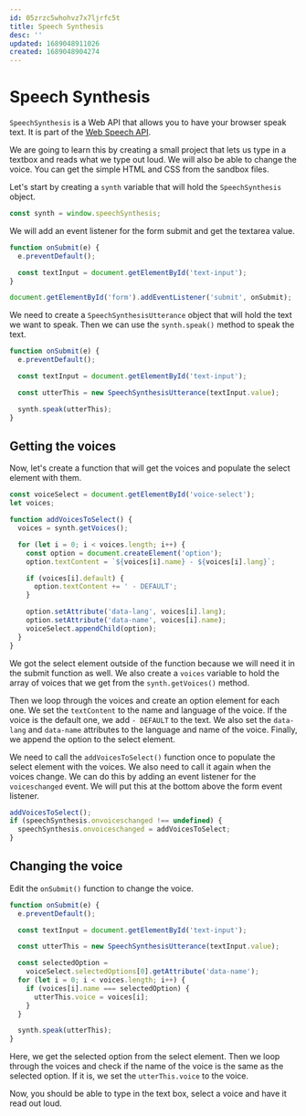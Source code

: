 ```yaml
---
id: 05zrzc5whohvz7x7ljrfc5t
title: Speech Synthesis
desc: ''
updated: 1689048911026
created: 1689048904274
---
```

# Speech Synthesis

`SpeechSynthesis` is a Web API that allows you to have your browser speak text. It is part of the [Web Speech API](https://dvcs.w3.org/hg/speech-api/raw-file/tip/speechapi.html).

We are going to learn this by creating a small project that lets us type in a textbox and reads what we type out loud. We will also be able to change the voice. You can get the simple HTML and CSS from the sandbox files.

Let's start by creating a `synth` variable that will hold the `SpeechSynthesis` object.

```js
const synth = window.speechSynthesis;
```

We will add an event listener for the form submit and get the textarea value.

```js
function onSubmit(e) {
  e.preventDefault();

  const textInput = document.getElementById('text-input');
}

document.getElementById('form').addEventListener('submit', onSubmit);
```

We need to create a `SpeechSynthesisUtterance` object that will hold the text we want to speak. Then we can use the `synth.speak()` method to speak the text.

```js
function onSubmit(e) {
  e.preventDefault();

  const textInput = document.getElementById('text-input');

  const utterThis = new SpeechSynthesisUtterance(textInput.value);

  synth.speak(utterThis);
}
```

## Getting the voices

Now, let's create a function that will get the voices and populate the select element with them.

```js
const voiceSelect = document.getElementById('voice-select');
let voices;

function addVoicesToSelect() {
  voices = synth.getVoices();

  for (let i = 0; i < voices.length; i++) {
    const option = document.createElement('option');
    option.textContent = `${voices[i].name} - ${voices[i].lang}`;

    if (voices[i].default) {
      option.textContent += ' - DEFAULT';
    }

    option.setAttribute('data-lang', voices[i].lang);
    option.setAttribute('data-name', voices[i].name);
    voiceSelect.appendChild(option);
  }
}
```

We got the select element outside of the function because we will need it in the submit function as well. We also create a `voices` variable to hold the array of voices that we get from the `synth.getVoices()` method.

Then we loop through the voices and create an option element for each one. We set the `textContent` to the name and language of the voice. If the voice is the default one, we add `- DEFAULT` to the text. We also set the `data-lang` and `data-name` attributes to the language and name of the voice. Finally, we append the option to the select element.

We need to call the `addVoicesToSelect()` function once to populate the select element with the voices. We also need to call it again when the voices change. We can do this by adding an event listener for the `voiceschanged` event. We will put this at the bottom above the form event listener.

```js
addVoicesToSelect();
if (speechSynthesis.onvoiceschanged !== undefined) {
  speechSynthesis.onvoiceschanged = addVoicesToSelect;
}
```

## Changing the voice

Edit the `onSubmit()` function to change the voice.

```js
function onSubmit(e) {
  e.preventDefault();

  const textInput = document.getElementById('text-input');

  const utterThis = new SpeechSynthesisUtterance(textInput.value);

  const selectedOption =
    voiceSelect.selectedOptions[0].getAttribute('data-name');
  for (let i = 0; i < voices.length; i++) {
    if (voices[i].name === selectedOption) {
      utterThis.voice = voices[i];
    }
  }

  synth.speak(utterThis);
}
```

Here, we get the selected option from the select element. Then we loop through the voices and check if the name of the voice is the same as the selected option. If it is, we set the `utterThis.voice` to the voice.

Now, you should be able to type in the text box, select a voice and have it read out loud.
